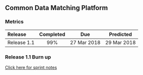 ## Common Data Matching Platform
### Metrics

| Release |Completed  | Due | Predicted |
|:-----| :-----:|:-----:|:-----:|
|Release 1.1  | 99% |27 Mar 2018 | 29 Mar 2018 |

### Release 1.1 Burn up
<div id="chart1"></div>
<script>
var chart = c3.generate({

axis: {
x: {
label: 'Sprint'
},
y: {
label: 'Work'
}
},

data: {
x: 'x',
columns: [
['x', 1, 2, 3, 4, 5, 6],
['done', 27, 29, 39, 43, 57, 83],
['to do', 35, 51, 41, 42, 27, 1],
['required', 10, 21, 31, 41, 52, 62],
],


type: 'bar',
types: {
required: 'line',
},

groups: [
['to do', 'done']
],
order: null
},

legend: {
position: 'right'
},

bindto: '#chart1'

});
</script>

[Click here for sprint notes](notes.html)
